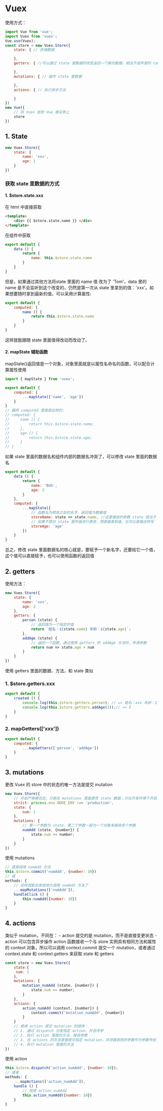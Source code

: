 # Vuex
使用方式：
```js
import Vue from 'vue';
import Vuex from 'vuex';
Vue.use(Vuex);
const store = new Vuex.Store({
    state: { // 存储数据

    },
    getters: { //可以通过 state 里数据的改变返回一个新的数据，相当于组件里的 computed

    },
    mutations: { // 操作 state 里数据

    },
    actions: { // 执行异步方法

    }
})
new Vue({
    // 将 Vuex 挂到 Vue 根实例上
    store
})
```
## 1. State
```js
new Vuex.Store({
    state: {
        name: 'xxx',
        age: 1
    }
})
```

### 获取 state 里数据的方式
#### 1. $store.state.xxx
在 html 中直接获取
```html
<template>
    <div> {{ $store.state.name }} </div>
</template>
```
在组件中获取
```js
export default {
    data () {
        return {
            name: this.$store.state.name
        }
    }
}
```
但是，如果通过其他方法将state 里面的 name 值 改为了 'Tom'，data 里的 name 是不会监听到这个改变的，仍然是第一次从 state 里拿到的值：'xxx'。如果想要随时拿到最新的值，可以采用计算属性:
```js
export default {
    computed: {
        name () {
            return this.$store.state.name
        }
    }
}
```
这样就能跟随 state 里面值得改动而改动了。
#### 2. mapState 辅助函数
mapState()返回值是一个对象，对象里面就是以属性名命名的函数，可以配合计算属性使用
```js
import { mapState } from 'vuex';

export default {
    computed: {
        ...mapState(['name', 'age'])
    }
}
// 最终 computed 里面是这样的:
// computed: {
//     name () {
//         return this.$store.state.name;
//     },
//     age () {
//         return this.$store.state.age;
//     }
// }
```
如果 state 里面的数据名和组件内部的数据名冲突了，可以修改 state 里面的数据名
```js
export default {
    data () {
        return {
            name: 'Bob',
            age: 2
        }
    },
    computed: {
        ...mapState({
            // 函数名为修改之后的名字，返回值为数据值
            storeName: state => state.name, //这里接收的参数 state 相当于 this.$store.state
            // 如果不想对 state 里的值进行更改，想直接拿到值，也可以直接这样写
            storeAge: 'age'
        })
    }
}
```
总之，修改 state 里面数据名的核心就是，要赋予一个新名字，还要给它一个值，这个值可以直接赋予，也可以使用函数的返回值

## 2. getters
使用方法：
```js
new Vuex.Store({
    state: {
        name: 'xxx',
        age: 2
    },
    getters: { 
        person (state) {
            // 返回值为一个指定的值
            return `姓名：${state.name} 年龄：${state.age}`;
        },
        addAge (state) {
            // 返回一个函数，通过使用 getters 的 addAge 方法时，传递参数
            return num => state.age + num
        }
    }
})
```
使用 getters 里面的数据、方法，和 state 类似
### 1. $store.getters.xxx
```js
export default {
    created () {
        console.log(this.$store.getters.person); // => 姓名：xxx 年龄：2
        console.log(this.$store.getters.addAge(3));// => 5
    }
}
```
### 2. mapGetters(['xxx'])
```js
export default {
    computed: {
        ...mapGetters(['person', 'addAge'])
    }
}
```
## 3. mutations
更改 Vuex 的 store 中的状态的唯一方法是提交 mutation
```js
new Vuex.Store({
    // 开启严格模式后，只能在 mutations 里面更改 state 数据；只在开发环境下开启
    strict: process.env.NODE_ENV !== 'production',
    state: {
        num: 1
    },
    mutations: {
        // 第一个参数为 state，第二个参数一般为一个对象来接收多个参数
        numAdd (state, {number}) {
            state.num += number;
        }
    }
})
```
使用 mutations 
```js
// 直接调用 numAdd 方法
this.$store.commit('numAdd', {number: 10})
// 或
methods: {
    // 这样就能在其他地方调用 numAdd 方法了
    ...mapMutations(['numAdd']),
    handleClick () {
        this.numAdd({number: 10})
    }
}
```

## 4. actions
类似于 mutation，不同在：
    - action 提交的是 mutation，而不是直接变更状态
    - action 可以包含异步操作
action 函数接收一个与 store 实例具有相同方法和属性的 context 对象，所以可以调用 context.commit 提交一个 mutation，或者通过 context.state 和 context.getters 来获取 state 和 getters
```js
const store = new Vuex.Store({
    state:{
     num: 1   
    },
    mutations: {
        mutation_numAdd (state, {number}) {
            state.num += number;
        }
    },
    actions: {
        action_numAdd (context, {number}) {
            context.commit('mutation_numAdd', {number})
        }
    }
    // 使用 action 提交 mutation 的顺序：
    // 1. 通过 dispatch 分发指定 action，并且传参
    // 2. 执行 action 里面的方法，接收参数
    // 3. 在 actions 的方法里面提交指定 mutation，并将接收到的参数作为参数传给 mutation
    // 4. 执行 mutation 里面的方法
})
```
使用 action
```js
this.$store.dispatch('action_numAdd', {number: 10});
// 或者
methods: {
    ...mapActions(['action_numAdd']),
    handle () {
        // 调用 action_numAdd
        this.action_numAdd({number: 10})
    }
}
```  
